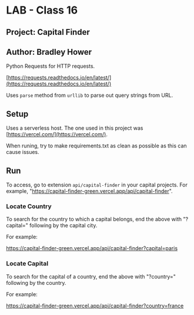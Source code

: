 # LAB - Class 16

## Project: Capital Finder

## Author: Bradley Hower

Python Requests for HTTP requests. 

[https://requests.readthedocs.io/en/latest/](https://requests.readthedocs.io/en/latest/)

Uses `parse` method from `urllib` to parse out query strings from URL.

## Setup

Uses a serverless host. The one used in this project was [https://vercel.com/](https://vercel.com/).

When runing, try to make requirements.txt as clean as possible as this can cause issues.

## Run

To access, go to extension `api/capital-finder` in your capital projects. For example, "https://capital-finder-green.vercel.app/api/capital-finder".

### Locate Country

To search for the country to which a capital belongs, end the above with "?capital=" following by the capital city.

For example:

https://capital-finder-green.vercel.app/api/capital-finder?capital=paris

### Locate Capital

To search for the capital of a country, end the above with "?country=" following by the country.

For example:

https://capital-finder-green.vercel.app/api/capital-finder?country=france
